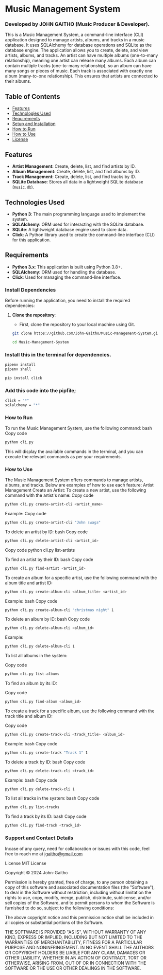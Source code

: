 # Music Management System
### Developed by JOHN GAITHO (Music Producer & Developer).

This is a Music Management System, a command-line interface (CLI) application designed to manage artists, albums, and tracks in a music database. It uses SQLAlchemy for database operations and SQLite as the database engine. The application allows you to create, delete, and view artists, albums, and tracks.
An artist can have multiple albums (one-to-many relationship), meaning one artist can release many albums. Each album can contain multiple tracks (one-to-many relationship), so an album can have many songs or pieces of music. Each track is associated with exactly one album (many-to-one relationship). This ensures that artists are connected to their albums.

## Table of Contents
- [Features](#features)
- [Technologies Used](#technologies-used)
- [Requirements](#requirements)
- [Setup and Installation](#setup-and-installation)
- [How to Run](#how-to-run)
- [How to Use](#how-to-use)
- [License](#license)

## Features
- **Artist Management**: Create, delete, list, and find artists by ID.
- **Album Management**: Create, delete, list, and find albums by ID.
- **Track Management**: Create, delete, list, and find tracks by ID.
- **SQLite Database**: Stores all data in a lightweight SQLite database (`music.db`).

## Technologies Used
- **Python 3**: The main programming language used to implement the system.
- **SQLAlchemy**: ORM used for interacting with the SQLite database.
- **SQLite**: A lightweight database engine used to store data.
- **Click**: A Python library used to create the command-line interface (CLI) for this application.

## Requirements
- **Python 3.x**: This application is built using Python 3.8+.
- **SQLAlchemy**: ORM used for handling the database.
- **Click**: Used for managing the command-line interface.

### Install Dependencies

Before running the application, you need to install the required dependencies:

1. **Clone the repository**:
   - First, clone the repository to your local machine using Git.

   ```bash
   git clone https://github.com/John-Gaitho/Music-Management-System.git
   
   cd Music-Management-System
   ```
###  Install this in the terminal for dependencies.
   ```bash
   pipenv install
   pipenv shell

   pip install click
  ```
### Add this code into the pipfile;
   ```bash
  click = "*"
sqlalchemy = "*"
```


###   How to Run
To run the Music Management System, use the following command:
bash
Copy code
```bash
python cli.py
```
This will display the available commands in the terminal, and you can execute the relevant commands as per your requirements.
### How to Use
The Music Management System offers commands to manage artists, albums, and tracks. Below are examples of how to use each feature:
Artist Management
Create an Artist:
To create a new artist, use the following command with the artist's name:
Copy code
```bash
python cli.py create-artist-cli <artist_name>
```
Example:
Copy code
```bash
python cli.py create-artist-cli "John swaga"
```

To delete an artist by ID:
bash
Copy code
```bash
python cli.py delete-artist-cli <artist_id>
```
Copy code
python cli.py list-artists

To find an artist by their ID:
bash
Copy code
```bash
python cli.py find-artist <artist_id>
```

To create an album for a specific artist, use the following command with the album title and artist ID:

```bash
python cli.py create-album-cli <album_title> <artist_id>
```
Example:
bash
Copy code
```bash
python cli.py create-album-cli "christmas night" 1
```

To delete an album by ID:
bash
Copy code
```bash
python cli.py delete-album-cli <album_id>
```
Example:

```bash
python cli.py delete-album-cli 1
```

To list all albums in the system:

Copy code
```bash
python cli.py list-albums
```

To find an album by its ID:

Copy code
```bash
python cli.py find-album <album_id>
```

To create a track for a specific album, use the following command with the track title and album ID:

Copy code
```bash
python cli.py create-track-cli <track_title> <album_id>
```
Example:
bash
Copy code
```bash
python cli.py create-track "Track 1" 1
```
To delete a track by ID:
bash
Copy code
```bash
python cli.py delete-track-cli <track_id>
```
Example:
bash
Copy code
```bash
python cli.py delete-track-cli 1
```
To list all tracks in the system:
bash
Copy code
```bash
python cli.py list-tracks
```
To find a track by its ID:
bash
Copy code
```bash
python cli.py find-track <track_id>
```

### Support and Contact Details
Incase of any query, need for collaboration or issues with this code, feel free to reach me at jgaitho@gmail.com

License
MIT License

Copyright © 2024 John-Gaitho

Permission is hereby granted, free of charge, to any person obtaining a copy of this software and associated documentation files (the "Software"), to deal in the Software without restriction, including without limitation the rights to use, copy, modify, merge, publish, distribute, sublicense, and/or sell copies of the Software, and to permit persons to whom the Software is furnished to do so, subject to the following conditions:

The above copyright notice and this permission notice shall be included in all copies or substantial portions of the Software.

THE SOFTWARE IS PROVIDED "AS IS", WITHOUT WARRANTY OF ANY KIND, EXPRESS OR IMPLIED, INCLUDING BUT NOT LIMITED TO THE WARRANTIES OF MERCHANTABILITY, FITNESS FOR A PARTICULAR PURPOSE AND NONINFRINGEMENT. IN NO EVENT SHALL THE AUTHORS OR COPYRIGHT HOLDERS BE LIABLE FOR ANY CLAIM, DAMAGES OR OTHER LIABILITY, WHETHER IN AN ACTION OF CONTRACT, TORT OR OTHERWISE, ARISING FROM, OUT OF OR IN CONNECTION WITH THE SOFTWARE OR THE USE OR OTHER DEALINGS IN THE SOFTWARE.



